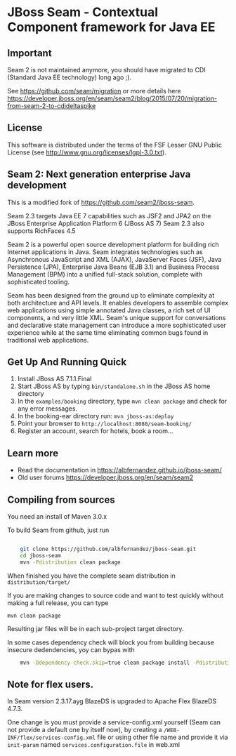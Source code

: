 # JBoss Seam - Contextual Component framework for Java EE

## Important

Seam 2 is not maintained anymore, you should have migrated to CDI (Standard Java EE technology) long ago ;). 

See https://github.com/seam/migration or more details here https://developer.jboss.org/en/seam/seam2/blog/2015/07/20/migration-from-seam-2-to-cdideltaspike


## License

This software is distributed under the terms of the FSF Lesser GNU
Public License (see http://www.gnu.org/licenses/lgpl-3.0.txt). 

## Seam 2: Next generation enterprise Java development

This is a modified fork of https://github.com/seam2/jboss-seam.

Seam 2.3 targets Java EE 7 capabilities such as JSF2 and JPA2 on the JBoss Enterprise Application Platform 6 (JBoss AS 7) 
Seam 2.3 also supports RichFaces 4.5

Seam 2 is a powerful open source development platform for building rich Internet applications in Java. 
Seam integrates technologies such as Asynchronous JavaScript and XML (AJAX), JavaServer Faces (JSF), Java Persistence (JPA),
 Enterprise Java Beans (EJB 3.1) and Business Process Management (BPM) into a unified full-stack solution, complete with sophisticated tooling.

Seam has been designed from the ground up to eliminate complexity at both architecture and API levels. 
It enables developers to assemble complex web applications using simple annotated Java classes, a rich set of UI components, a
nd very little XML. 
Seam's unique support for conversations and declarative state management can introduce a more sophisticated user 
experience while at the same time eliminating common bugs found in traditional web applications. 

## Get Up And Running Quick

1. Install JBoss AS 7.1.1.Final  
2. Start JBoss AS by typing `bin/standalone.sh` in the JBoss AS home directory
3. In the `examples/booking` directory, type `mvn clean package` and check  for any error messages.
4. In the booking-ear directory run:
    `mvn jboss-as:deploy`   
5. Point your browser to `http://localhost:8080/seam-booking/`    
6. Register an account, search for hotels, book a room...

## Learn more

* Read the documentation in https://albfernandez.github.io/jboss-seam/
* Old user forums https://developer.jboss.org/en/seam/seam2

## Compiling from sources

You need an install of Maven 3.0.x


To build Seam from github, just run 

```bash

	git clone https://github.com/albfernandez/jboss-seam.git
	cd jboss-seam
	mvn -Pdistribution clean package
``` 

When finished you have the complete seam distribution in ``distribution/target/``

If you are making changes to source code and want to test quickly without making a full release, you can type

    mvn clean package

Resulting jar files will be in each sub-project target directory.

In some cases dependency check will block you from building because insecure dedendencies, yoy can bypas with

```bash
    mvn -Ddependency-check.skip=true clean package install -Pdistribution
```


## Note for flex users.

In Seam version 2.3.17.ayg BlazeDS is upgraded to Apache Flex BlazeDS 4.7.3. 

One change is you must provide a service-config.xml yourself (Seam can not provide a default one by itself now), by creating a ``/WEB-INF/flex/services-config.xml`` file or using other file name and provide it via ``init-param`` named  ``services.configuration.file`` in web.xml 


